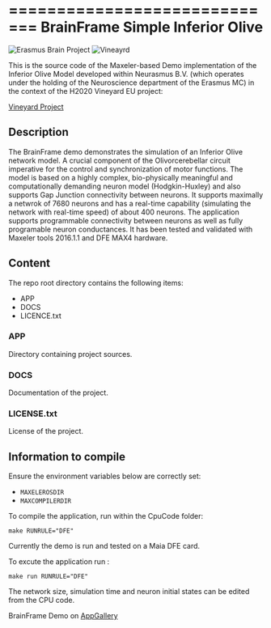 =============================
BrainFrame Simple Inferior Olive
=============================

![Erasmus Brain Project](http://erasmusbrainproject.com/images/lampmonosmall.png)
![Vineayrd](http://imgur.com/K7T1zs80)

This is the source code of the Maxeler-based Demo implementation of the Inferior Olive Model developed within Neurasmus B.V. (which operates under the holding of the Neuroscience department of the Erasmus MC) in the context of the H2020 Vineyard EU project:

[Vineyard Project](http://www.vineyard-h2020.eu/en/)

## Description

The BrainFrame demo demonstrates the simulation of an Inferior Olive network model. A crucial component of the Olivorcerebellar circuit imperative for the control and synchronization of motor functions. The model is based on a highly complex, bio-physically meaningful and computationally demanding neuron model (Hodgkin-Huxley) and also supports Gap Junction connectivity between neurons. It supports maximally a netwrok of 7680 neurons and has a real-time capability (simulating the network with real-time speed) of about 400 neurons. The application supports programmable connectivity between neurons as well as fully programable neuron conductances. It has been tested and validated with Maxeler tools 2016.1.1 and DFE MAX4 hardware. 

## Content

The repo root directory contains the following items:

- APP
- DOCS
- LICENCE.txt

### APP

Directory containing project sources.

### DOCS

Documentation of the project.
  
### LICENSE.txt

License of the project.

## Information to compile

Ensure the environment variables below are correctly set:
  * `MAXELEROSDIR`
  * `MAXCOMPILERDIR`

To compile the application, run within the CpuCode folder:

    make RUNRULE="DFE"

Currently the demo is run and tested on a Maia DFE card.

To excute the application run :

    make run RUNRULE="DFE"

The network size, simulation time and neuron initial states can be edited from the CPU code.

BrainFrame Demo on [AppGallery](http://appgallery.maxeler.com/) 

